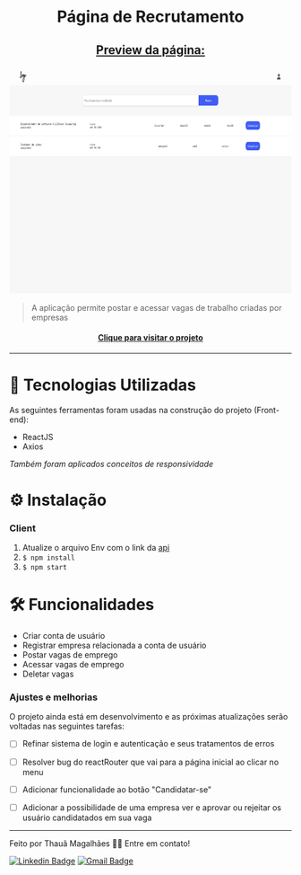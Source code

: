 <h1 align="center">
  <br>Página de Recrutamento
</h1>

## <p align="center"> <u>Preview da página:</u> </p>

<p align="center">
  <img src="assets/preview.png" height="400px" alt="preview da página">
</p>

> A aplicação permite postar e acessar vagas de trabalho criadas por empresas

<h4 align="center"><a href="#" target="_blank">Clique para visitar o projeto</a></h4>

---
# 💼 Tecnologias Utilizadas

As seguintes ferramentas foram usadas na construção do projeto (Front-end):

- ReactJS
- Axios

*Também foram aplicados conceitos de responsividade*

# ⚙️ Instalação

### Client

  1. Atualize o arquivo Env com o link da [api](https://github.com/tahaluh/recruit-page-nestjs-backend)
  2. `$ npm install`
  3. `$ npm start`

# 🛠️ Funcionalidades

- Criar conta de usuário
- Registrar empresa relacionada a conta de usuário
- Postar vagas de emprego
- Acessar vagas de emprego
- Deletar vagas


### Ajustes e melhorias

O projeto ainda está em desenvolvimento e as próximas atualizações serão voltadas nas seguintes tarefas:

- [ ] Refinar sistema de login e autenticação e seus tratamentos de erros
- [ ] Resolver bug do reactRouter que vai para a página inicial ao clicar no menu
- [ ] Adicionar funcionalidade ao botão "Candidatar-se"
- [ ] Adicionar a possibilidade de uma empresa ver e aprovar ou rejeitar os usuário candidatados em sua vaga


---

Feito por Thauã Magalhães 👋🏽 Entre em contato!

[![Linkedin Badge](https://img.shields.io/badge/-Thauã%20Lucas-blue?style=flat-square&logo=Linkedin&logoColor=white&link=linkedin.com/in/thaua-lucas//)](https://www.linkedin.com/in/thaua-lucas/?locale=pt_BR) 
[![Gmail Badge](https://img.shields.io/badge/-thauanlucascpl@gmail.com-c14438?style=flat-square&logo=Gmail&logoColor=white&link=mailto:thauanlucascpl@gmail.com)](mailto:thauanlucascpl@gmail.com)
